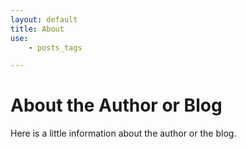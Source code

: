 ```yaml
---
layout: default
title: About
use:
    - posts_tags

---
```

# About the Author or Blog

Here is a little information about the author or the blog.
